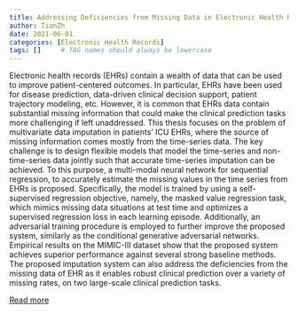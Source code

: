 ```yaml
---
title: Addressing Deficiencies from Missing Data in Electronic Health Records
author: TianZh
date: 2021-06-01
categories: [Electronic Health Records]
tags: []     # TAG names should always be lowercase
---
```


Electronic health records (EHRs) contain a wealth of data that can be used to improve patient-centered outcomes. In particular, EHRs have been used for disease prediction, data-driven clinical decision support, patient trajectory modeling, etc. However, it is common that EHRs data contain substantial missing information that could make the clinical prediction tasks more challenging if left unaddressed. This thesis focuses on the problem of multivariate data imputation in patients’ ICU EHRs, where the source of missing information comes mostly from the time-series data. The key challenge is to design flexible models that model the time-series and non-time-series data jointly such that accurate time-series imputation can be achieved. To this purpose, a multi-modal neural network for sequential regression, to accurately estimate the missing values in the time series from EHRs is proposed. Specifically, the model is trained by using a self-supervised regression objective, namely, the masked value regression task, which mimics missing data situations at test time and optimizes a supervised regression loss in each learning episode. Additionally, an adversarial training procedure is employed to further improve the proposed system, similarly as the conditional generative adversarial networks. Empirical results on the MIMIC-III dataset show that the proposed system achieves superior performance against several strong baseline methods. The proposed imputation system can also address the deficiencies from the missing data of EHR as it enables robust clinical prediction over a variety of missing rates, on two large-scale clinical prediction tasks.

[Read more](https://hdl.handle.net/1721.1/139587)